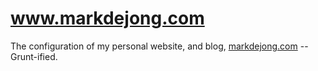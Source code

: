 # www.markdejong.com

The configuration of my personal website, and blog, [markdejong.com](http://www.markdejong.com) -- Grunt-ified.
